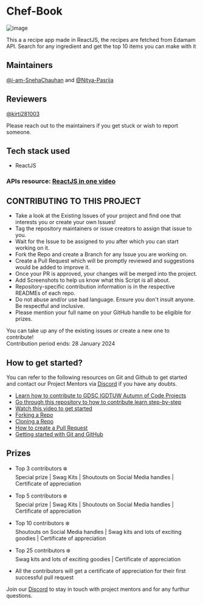 
# Chef-Book
![image](https://github.com/kirti281003/ChefBook/assets/97171261/b82524e0-7e10-4e99-b853-f839ab95cfbd)

This a a recipe app made in ReactJS, the recipes are fetched from Edamam API. 
Search for any ingredient and get the top 10 items you can make with it

## Maintainers
[@i-am-SnehaChauhan](https://github.com/i-am-SnehaChauhan) and [@Nitya-Pasrija](https://github.com/Nitya-Pasrija)

## Reviewers
[@kirti281003](https://github.com/kirti281003)

Please reach out to the maintainers if you get stuck or wish to report someone.

## Tech stack used
* ReactJS

### APIs resource: [ReactJS in one video](https://youtu.be/RGKi6LSPDLU)

## CONTRIBUTING TO THIS PROJECT

- Take a look at the Existing Issues of your project and find one that interests you or create your own Issues!
- Tag the repository maintainers or issue creators to assign that issue to you.
- Wait for the Issue to be assigned to you after which you can start working on it.
- Fork the Repo and create a Branch for any Issue you are working on.
- Create a Pull Request which will be promptly reviewed and suggestions would be added to improve it.
- Once your PR is approved, your changes will be merged into the project. 
- Add Screenshots to help us know what this Script is all about.
- Repository-specific contribution information is in the respective READMEs of each repo.
- Do not abuse and/or use bad language. Ensure you don't insult anyone. Be respectful and inclusive.
- Please mention your full name on your GitHub handle to be eligible for prizes.


You can take up any of the existing issues or create a new one to contribute!<br/> 
Contribution period ends: 28 January 2024


## How to get started?

You can refer to the following resources on Git and Github to get started and contact our Project Mentors via [Discord](https://discord.gg/xTNC4MGB) if you have any doubts.

- [Learn how to contribute to GDSC IGDTUW Autumn of Code Projects](https://www.youtube.com/watch?v=Hcc1LXldeJk)
- [Go through this repository to how to contribute learn step-by-step](https://github.com/firstcontributions/first-contributions)
- [Watch this video to get started](https://youtu.be/SL5KKdmvJ1U)
- [Forking a Repo](https://help.github.com/en/github/getting-started-with-github/fork-a-repo)
- [Cloning a Repo](https://help.github.com/en/desktop/contributing-to-projects/creating-a-pull-request)
- [How to create a Pull Request](https://opensource.com/article/19/7/create-pull-request-github)
- [Getting started with Git and GitHub](https://towardsdatascience.com/getting-started-with-git-and-github-6fcd0f2d4ac6)



## Prizes 
- Top 3 contributors ❄️<br/> 
Special prize | Swag Kits | Shoutouts on Social Media handles | Certificate of appreciation

- Top 5 contributors ❄️ <br/>
Special prize | Swag Kits | Shoutouts on Social Media handles | Certificate of appreciation

- Top 10 contributors ❄️ <br/>
Shoutouts on Social Media handles | Swag kits and lots of exciting goodies | Certificate of appreciation

- Top 25 contributors ❄️ <br/>
Swag kits and lots of exciting goodies | Certificate of appreciation

- All the contributors will get a certificate of appreciation for their first successful pull request


Join our [Discord](https://discord.gg/KKFUVma6) to stay in touch with project mentors and for any furthur questions. 




